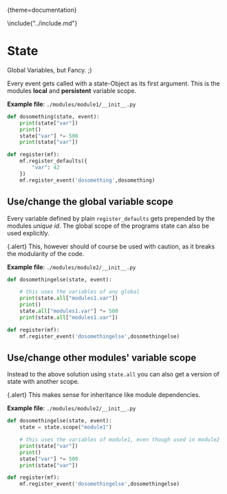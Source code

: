 {theme=documentation}

\include{"../include.md"}

# State
Global Variables, but Fancy. ;)

Every event gets called with a state-Object as its first argument.
This is the modules **local** and **persistent** variable scope.

**Example file**: `./modules/module1/__init__.py`
```python
def dosomething(state, event):
    print(state["var"])
    print()
    state["var"] *= 500
    print(state["var"])

def register(mf):
    mf.register_defaults({
        "var": 42
    })
    mf.register_event('dosomething',dosomething)
```

## Use/change the global variable scope
Every variable defined by plain `register_defaults` gets prepended by the modules *unique id*.
The global scope of the programs state can also be used explicitly.

{.alert}
This, however should of course be used with caution, as it breaks the modularity of the code.

**Example file**: `./modules/module2/__init__.py`
```python
def dosomethingelse(state, event):

    # this uses the variables of any global
    print(state.all["modules1.var"])
    print()
    state.all["modules1.var"] *= 500
    print(state.all["modules1.var"])

def register(mf):
    mf.register_event('dosomethingelse',dosomethingelse)
```


## Use/change other modules' variable scope
Instead to the above solution using `state.all` you can also get a version of state with another scope.

{.alert}
This makes sense for inheritance like module dependencies.

**Example file**: `./modules/module2/__init__.py`
```python
def dosomethingelse(state, event):
    state = state.scope("module1")

    # this uses the variables of module1, even though used in module2
    print(state["var"])
    print()
    state["var"] *= 500
    print(state["var"])

def register(mf):
    mf.register_event('dosomethingelse',dosomethingelse)
```



